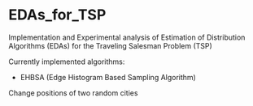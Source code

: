 # EDAs_for_TSP
Implementation and Experimental analysis of Estimation of Distribution Algorithms (EDAs) for the Traveling Salesman Problem (TSP)

Currently implemented algorithms:
- EHBSA (Edge Histogram Based Sampling Algorithm)

Change positions of two random cities